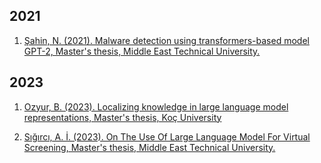 ## 2021
1. [Şahin, N. (2021). Malware detection using transformers-based model GPT-2, Master's thesis, Middle East Technical University.](https://tez.yok.gov.tr/UlusalTezMerkezi/TezGoster?key=RjZwH00oMG4iNa5Sgvlgg5HeGF4qhoIAI_XM7rGU5JGTyu4HapHooFyF00Qhpnvr)

## 2023
1. [Ozyur, B. (2023). Localizing knowledge in large language model representations, Master's thesis, Koç University](https://tez.yok.gov.tr/UlusalTezMerkezi/TezGoster?key=S2eMu1TIwY_v4mYv58xAr21KC5OOW5o7p0-RUf5bGdi76m_BCJavQAU6rxb2Nkly)
   
2. [Sığırcı, A. İ. (2023). On The Use Of Large Language Model For Virtual Screening, Master's thesis, Middle East Technical University.](https://tez.yok.gov.tr/UlusalTezMerkezi/TezGoster?key=nLNfCsWgUluh5T2iyudShsM-k-UVzPRz4kf6WbV7EiKzfcyBAK9pwcUJ-vgVcKJT)
